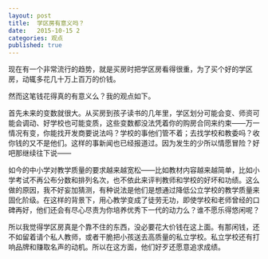 ```yaml
---
layout: post
title:  学区房有意义吗？
date:   2015-10-15 2
categories: 观点
published: true
---
```

现在有一个非常流行的趋势，就是买房时把学区房看得很重，为了买个好的学区房，动辄多花几十万上百万的价钱。

然而这笔钱花得真的有意义么？我的观点如下。

首先未来的变数就很大。从买房到孩子读书的几年里，学区划分可能会变、师资可能会调动、好学校也可能变质，这些变数都没法凭着你的购房合同来约束——万一情况有变，你能找开发商要说法吗？学校的事他们管不着；去找学校和教委吗？收你钱的又不是他们。这样的事新闻也已经报道过。因为发生的少所以情愿冒险？好吧那继续往下说——

如今的中小学对教学质量的要求越来越宽松——比如教材内容越来越简单，比如小学考试不再公布分数和排列名次，也不依此来评判教师和学校的好坏和功绩。这么做的原因，我不好妄加猜测，有种说法是他们是想通过降低公立学校的教学质量来固化阶级。在这样的背景下，用心教学变成了徒劳无功，即使学校和老师曾经的口碑再好，他们还会有尽心尽责为你培养优秀下一代的动力么？谁不愿乐得悠闲呢？

所以我觉得学区房真是个靠不住的东西，没必要花大价钱在这上面。有那闲钱，还不如留着请个私人教师，或者干脆把小孩送去高质量的私立学校。私立学校还有打响品牌和赚取名声的动机。所以在这方面，他们好歹还愿意追求成绩。